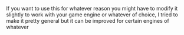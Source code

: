 If you want to use this for whatever reason you might have to modify it slightly to work with your game engine or whatever of choice, I tried to make it pretty general but it can be improved for certain engines of whatever

